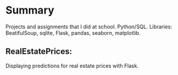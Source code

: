 # Summary

Projects and assignments that I did at school. Python/SQL.
Libraries: BeatifulSoup, sqlite, Flask, pandas, seaborn, matplotlib. 

## RealEstatePrices: 

Displaying predictions for real estate prices with Flask.


